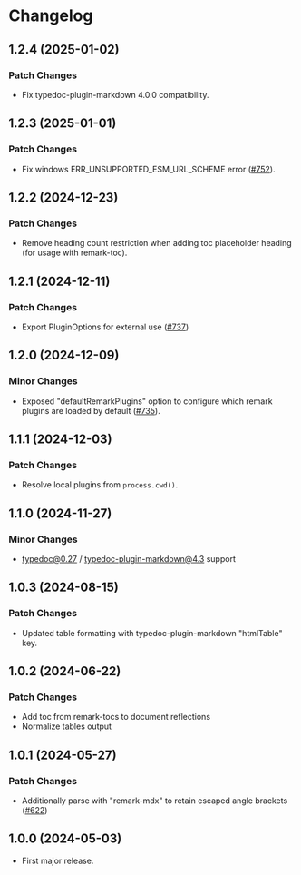 # Changelog

## 1.2.4 (2025-01-02)

### Patch Changes

- Fix typedoc-plugin-markdown 4.0.0 compatibility.

## 1.2.3 (2025-01-01)

### Patch Changes

- Fix windows ERR_UNSUPPORTED_ESM_URL_SCHEME error ([#752](https://github.com/typedoc2md/typedoc-plugin-markdown/issues/752)).

## 1.2.2 (2024-12-23)

### Patch Changes

- Remove heading count restriction when adding toc placeholder heading (for usage with remark-toc).

## 1.2.1 (2024-12-11)

### Patch Changes

- Export PluginOptions for external use ([#737](https://github.com/typedoc2md/typedoc-plugin-markdown/issues/737))

## 1.2.0 (2024-12-09)

### Minor Changes

- Exposed "defaultRemarkPlugins" option to configure which remark plugins are loaded by default ([#735](https://github.com/typedoc2md/typedoc-plugin-markdown/issues/735)).

## 1.1.1 (2024-12-03)

### Patch Changes

- Resolve local plugins from `process.cwd()`.

## 1.1.0 (2024-11-27)

### Minor Changes

- typedoc@0.27 / typedoc-plugin-markdown@4.3 support

## 1.0.3 (2024-08-15)

### Patch Changes

- Updated table formatting with typedoc-plugin-markdown "htmlTable" key.

## 1.0.2 (2024-06-22)

### Patch Changes

- Add toc from remark-tocs to document reflections
- Normalize tables output

## 1.0.1 (2024-05-27)

### Patch Changes

- Additionally parse with "remark-mdx" to retain escaped angle brackets ([#622](https://github.com/typedoc2md/typedoc-plugin-markdown/issues/622))

## 1.0.0 (2024-05-03)

- First major release.
